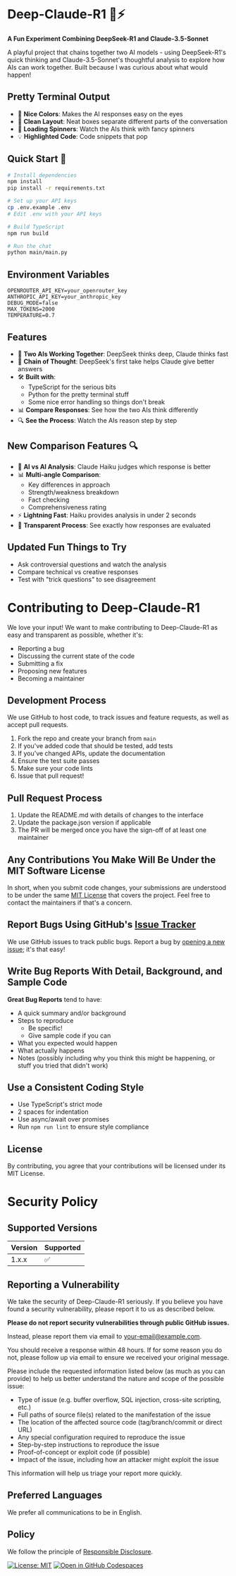 # Deep-Claude-R1 🤖⚡

**A Fun Experiment Combining DeepSeek-R1 and Claude-3.5-Sonnet**

A playful project that chains together two AI models - using DeepSeek-R1's quick thinking and Claude-3.5-Sonnet's thoughtful analysis to explore how AIs can work together. Built because I was curious about what would happen!

## Pretty Terminal Output

- 🎨 **Nice Colors**: Makes the AI responses easy on the eyes
- 📝 **Clean Layout**: Neat boxes separate different parts of the conversation
- 🔄 **Loading Spinners**: Watch the AIs think with fancy spinners
- 💡 **Highlighted Code**: Code snippets that pop

## Quick Start 🚀

```bash
# Install dependencies
npm install
pip install -r requirements.txt

# Set up your API keys
cp .env.example .env
# Edit .env with your API keys

# Build TypeScript
npm run build

# Run the chat
python main/main.py
```

## Environment Variables

```env
OPENROUTER_API_KEY=your_openrouter_key
ANTHROPIC_API_KEY=your_anthropic_key
DEBUG_MODE=false
MAX_TOKENS=2000
TEMPERATURE=0.7
```

## Features

- 🧠 **Two AIs Working Together**: DeepSeek thinks deep, Claude thinks fast
- 🔄 **Chain of Thought**: DeepSeek's first take helps Claude give better answers
- 🛠 **Built with**: 
  - TypeScript for the serious bits
  - Python for the pretty terminal stuff
  - Some nice error handling so things don't break
- 📊 **Compare Responses**: See how the two AIs think differently
- 🔍 **See the Process**: Watch the AIs reason step by step

## New Comparison Features 🔍

- 🤖 **AI vs AI Analysis**: Claude Haiku judges which response is better
- 📊 **Multi-angle Comparison**: 
  - Key differences in approach
  - Strength/weakness breakdown
  - Fact checking
  - Comprehensiveness rating
- ⚡ **Lightning Fast**: Haiku provides analysis in under 2 seconds
- 🧩 **Transparent Process**: See exactly how responses are evaluated

## Updated Fun Things to Try

- Ask controversial questions and watch the analysis
- Compare technical vs creative responses
- Test with "trick questions" to see disagreement

# Contributing to Deep-Claude-R1

We love your input! We want to make contributing to Deep-Claude-R1 as easy and transparent as possible, whether it's:

- Reporting a bug
- Discussing the current state of the code
- Submitting a fix
- Proposing new features
- Becoming a maintainer

## Development Process

We use GitHub to host code, to track issues and feature requests, as well as accept pull requests.

1. Fork the repo and create your branch from `main`
2. If you've added code that should be tested, add tests
3. If you've changed APIs, update the documentation
4. Ensure the test suite passes
5. Make sure your code lints
6. Issue that pull request!

## Pull Request Process

1. Update the README.md with details of changes to the interface
2. Update the package.json version if applicable
3. The PR will be merged once you have the sign-off of at least one maintainer

## Any Contributions You Make Will Be Under the MIT Software License

In short, when you submit code changes, your submissions are understood to be under the same [MIT License](http://choosealicense.com/licenses/mit/) that covers the project. Feel free to contact the maintainers if that's a concern.

## Report Bugs Using GitHub's [Issue Tracker](https://github.com/yourusername/Deep-Claude-R1/issues)

We use GitHub issues to track public bugs. Report a bug by [opening a new issue](https://github.com/yourusername/Deep-Claude-R1/issues/new); it's that easy!

## Write Bug Reports With Detail, Background, and Sample Code

**Great Bug Reports** tend to have:

- A quick summary and/or background
- Steps to reproduce
  - Be specific!
  - Give sample code if you can
- What you expected would happen
- What actually happens
- Notes (possibly including why you think this might be happening, or stuff you tried that didn't work)

## Use a Consistent Coding Style

* Use TypeScript's strict mode
* 2 spaces for indentation
* Use async/await over promises
* Run `npm run lint` to ensure style compliance

## License

By contributing, you agree that your contributions will be licensed under its MIT License. 

# Security Policy

## Supported Versions

| Version | Supported          |
| ------- | ------------------ |
| 1.x.x   | :white_check_mark: |

## Reporting a Vulnerability

We take the security of Deep-Claude-R1 seriously. If you believe you have found a security vulnerability, please report it to us as described below.

**Please do not report security vulnerabilities through public GitHub issues.**

Instead, please report them via email to [your-email@example.com](mailto:your-email@example.com).

You should receive a response within 48 hours. If for some reason you do not, please follow up via email to ensure we received your original message.

Please include the requested information listed below (as much as you can provide) to help us better understand the nature and scope of the possible issue:

* Type of issue (e.g. buffer overflow, SQL injection, cross-site scripting, etc.)
* Full paths of source file(s) related to the manifestation of the issue
* The location of the affected source code (tag/branch/commit or direct URL)
* Any special configuration required to reproduce the issue
* Step-by-step instructions to reproduce the issue
* Proof-of-concept or exploit code (if possible)
* Impact of the issue, including how an attacker might exploit the issue

This information will help us triage your report more quickly.

## Preferred Languages

We prefer all communications to be in English.

## Policy

We follow the principle of [Responsible Disclosure](https://en.wikipedia.org/wiki/Responsible_disclosure).

[![License: MIT](https://img.shields.io/badge/License-MIT-yellow.svg)](https://opensource.org/licenses/MIT)
[![Open in GitHub Codespaces](https://img.shields.io/badge/Open%20in-Codespaces-blue?logo=github)](https://codespaces.new/yourusername/Deep-Claude-R1) 
